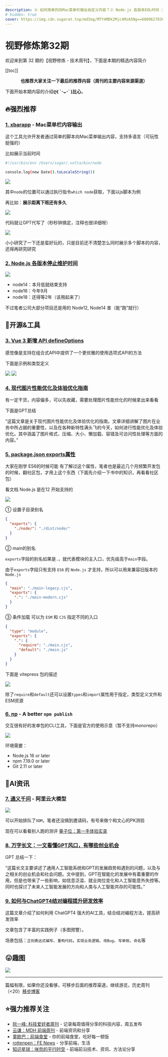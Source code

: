 ```yaml
---
description: ① 如何简单的向Mac菜单栏输出自定义内容？② Node.js 各版本EOL时间 ③ Vue3 新增defineOptions API ④ exports 属性 ⑤ 一个交互友好的单包发布工具 ⑥ 阿里云的chat机器人 ⑦ chatGPT风口？⑧ 如何与chatGPT结对编程提升研发效率
# hidden: true
cover: https://img.cdn.sugarat.top/mdImg/MTY4MDk2Mjc4MzA5Ng==680962783096
---
```


# 视野修炼第32期

欢迎来到第 32 期的【视野修炼 - 技术周刊】，下面是本期的精选内容简介

[[toc]]

<center>

**​也推荐大家关注一下最后的推荐内容（周刊的主要内容来源渠道）**
</center>


下面开始本期内容的介绍**ღ( ´･ᴗ･` )比心**。
## 🔥强烈推荐
### [1. xbarapp](https://xbarapp.com/) - Mac菜单栏内容输出
这个工具允许开发者通过简单的脚本向Mac菜单输出内容，支持多语言（可玩性挺强的）

比如展示当前时间

```sh
#!/usr/bin/env /Users/sugar/.volta/bin/node

console.log(new Date().toLocaleString())
```
![](https://img.cdn.sugarat.top/mdImg/MTY4MDk1ODEyNDY1Nw==680958124657)

其中`node`的位置可以通过执行指令`which node`获取，下面以js脚本为例

再比如：**展示距离下班还有多久**

![](https://img.cdn.sugarat.top/mdImg/MTY4MDk1ODY4NDE4Nw==680958684187)

代码就让GPT代写了（秒秒钟搞定，注释也很详细呀）

![](https://img.cdn.sugarat.top/mdImg/MTY4MDk1ODU4Nzc2MA==680958587760)

小小研究了一下还是蛮好玩的，只是目前还不清楚怎么同时展示多个脚本的内容，还得再研究研究

### [2. Node.js 各版本停止维护时间](https://github.com/nodejs/Release)

![](https://img.cdn.sugarat.top/mdImg/MTY4MDk1ODk2MDU3NA==680958960574)

* node14：本月低就结束支持
* node16：今年9月
* node18：还得等2年（该用起来了）

不过笔者公司大部分项目还是用的 Node12, Node14 害（能“跑”就行）

## 🔧开源&工具
### [3. Vue 3 新增 API defineOptions](https://github.com/vuejs/core/pull/5738)
感觉像是支持在组合式API中提供了一个更优雅的使用选项式API的方法

下面是示例和类型定义

![](https://img.cdn.sugarat.top/mdImg/MTY4MDk1OTIwNzA3Mg==680959207072)
![](https://img.cdn.sugarat.top/mdImg/MTY4MDk1OTIyOTM3OA==680959229378)

### [4. 现代图片性能优化及体验优化指南](https://mp.weixin.qq.com/s/LN-fBf-RigSfS_XtU_19JQ)
有一定干货，内容偏多，可以先收藏，需要处理图片性能优化的时候拿出来看看

下面是GPT总结

“这篇文章是关于现代图片性能优化及体验优化的指南。文章详细讲解了图片在业务中所占据的重要性，以及在各种新特性满头飞的今天，如何进行性能优化及体验优化。其中涵盖了图片格式、压缩、大小、懒加载、容错及可访问性处理等方面的内容。”

### [5. package.json exports属性](https://es6.ruanyifeng.com/#docs/module-loader#package-json-%E7%9A%84-exports-%E5%AD%97%E6%AE%B5)
大家在刚学 ES6的时候可能 有了解过这个属性，笔者也是最近几个月频繁开发包的时候，翻社区包，才用上这个东西（下面先介绍一下书中的知识，再看看社区包）

看文档 Node.js 是在12 开始支持的

![](https://img.cdn.sugarat.top/mdImg/MTY4MDk1OTg2ODc4NQ==680959868785)

① 设置子目录别名
```json
{
  "exports": {
    "./node/": "./dist/node/"
  }
}
```
② main的别名

`exports`字段的别名如果是`.`，就代表模块的主入口，优先级高于`main`字段。

由于`exports`字段只有支持 `ES6` 的 `Node.js` 才支持，所以可以用来兼容旧版本的 `Node.js`

```json
{
  "main": "./main-legacy.cjs",
  "exports": {
    ".": "./main-modern.cjs"
  }
}
```

③ 条件加载
可以为 `ESM` 和 `CJS` 指定不同的入口
```json
{
  "type": "module",
  "exports": {
    ".": {
      "require": "./main.cjs",
      "default": "./main.js"
    }
  }
}
```

下面是 vitepress 包的描述

![](https://img.cdn.sugarat.top/mdImg/MTY4MDk2MTE3MDE1Nw==680961170158)

除了`require`和`default`还可以设置`types`和`import`属性用于指定，类型定义文件和ESM资源

### [6. np](https://github.com/sindresorhus/np) - A better `npm publish`
交互很有好的发单包的CLI工具，下面是官方的使用示意（暂不支持monorepo）

![](https://img.cdn.sugarat.top/mdImg/MTY4MDk2Mjk3NzQwMQ==np.gif)

环境需要：
* Node.js 16 or later
* npm 7.19.0 or later
* Git 2.11 or later


## 🤖AI资讯

### [7. 通义千问](https://tongyi.aliyun.com/) - 阿里云大模型

![](https://img.cdn.sugarat.top/mdImg/MTY4MDk2Mjc4MzA5Ng==680962783096)

可以开始排队了`XDM`，笔者还没搞到邀请码，有号来做个和文心的PK测验

现在可以看看别人跑的测评 [量子位：第一手体验实录](https://mp.weixin.qq.com/s/olGY9Cm6hO1h8C9DSy7_qA)


### [8. 万字长文：一文看懂GPT风口，有哪些创业机会](https://mp.weixin.qq.com/s/gPqOAzX4sWZtXDPFjc16Ow)
GPT 总结一下：

“这篇长文主要讲述了通用人工智能系统和GPT的发展趋势和遇到的问题，以及与之相关的创业机会和社会问题。文中提到，GPT在智能化的发展中有着重要的作用，但是也带来了一些影响，如信息泛滥、就业岗位变化和人工智能意外失控等。同时也探讨了未来人工智能发展的方向和人类与人工智能共存的可能性。”

### [9. 如何与ChatGPT4结对编程提升研发效率](https://mp.weixin.qq.com/s/8xqDF0GwWt_JPctWyKikQg)

这篇文章介绍了如何利用 ChatGPT4 强大的AI工具，结合结对编程方法，提高研发效率

文章包含了丰富的实践例子（多图预警）。

场景包括：`正则表达式编写`、`重构代码`，`实现业务逻辑`、`改Bug`、`写单侧`、`命名`等

## 😛趣图

![](https://img.cdn.sugarat.top/mdImg/MTY4MDk2MzY1MTgzNQ==680963651835)

---

篇幅有限，如果你还没看够，可移步后面的推荐渠道，继续游览，历史周刊（<20）[移步博客](https://sugarat.top/weekly/index.html)

## ⭐️强力推荐关注
* [阮一峰: 科技爱好者周刊](https://www.ruanyifeng.com/blog/archives.html) - 记录每周值得分享的科技内容，周五发布
* [云谦：MDH 前端周刊](https://www.yuque.com/chencheng/mdh-weekly) - 前端资讯和分享
* [童欧巴：前端食堂](https://github.com/Geekhyt/weekly) - 你的前端食堂，吃好每一顿饭
* [rottenpen：FE News](https://rottenpen.zhubai.love/) - 分享前端，生活
* [知识星球：咲奈的平行时空](https://wx.zsxq.com/dweb2/index/group/15552285284822) - 前端前沿技术、资讯、方法论分享
